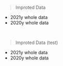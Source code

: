 > Improted Data
>

* 2021y whole data
* 2020y whole data

<br>



> Improted Data (test)
>

* 2021y whole data
* 2020y whole data
